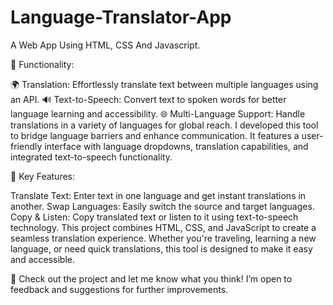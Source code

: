 # Language-Translator-App
A Web App Using HTML, CSS And Javascript.


📜 Functionality:

🌍 Translation: Effortlessly translate text between multiple languages using an API.
🔊 Text-to-Speech: Convert text to spoken words for better language learning and accessibility.
🌐 Multi-Language Support: Handle translations in a variety of languages for global reach.
I developed this tool to bridge language barriers and enhance communication. It features a user-friendly interface with language dropdowns, translation capabilities, and integrated text-to-speech functionality.


🎯 Key Features:

Translate Text: Enter text in one language and get instant translations in another.
Swap Languages: Easily switch the source and target languages.
Copy & Listen: Copy translated text or listen to it using text-to-speech technology.
This project combines HTML, CSS, and JavaScript to create a seamless translation experience. Whether you're traveling, learning a new language, or need quick translations, this tool is designed to make it easy and accessible.

🔗 Check out the project and let me know what you think! I’m open to feedback and suggestions for further improvements.
